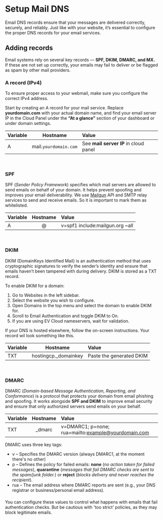 # Setup Mail DNS

Email DNS records ensure that your messages are delivered correctly, securely, and reliably.
Just like with your website, it’s essential to configure the proper DNS records for your email services.


## Adding records

Email systems rely on several key records — **SPF, DKIM, DMARC, and MX.**
If these are not set up correctly, your emails may fail to deliver or be flagged as spam by other mail providers.

### A record (IPv4)

To ensure proper access to your webmail, make sure you configure the correct IPv4 address.

Start by creating an A record for your mail service.
Replace **yourdomain.com** with your actual domain name, and find your email server IP in the Cloud Panel under the **“At a glance”** section of your dashboard or under domain settings.

| Variable | Hostname | Value |
|-----------|:-----------:|:-----------|
| A | mail.`yourdomain.com` | See **mail server IP** in cloud panel |

<br>


### SPF

SPF (*Sender Policy Framework*) specifies which mail servers are allowed to send emails on behalf of your domain.
It helps prevent spoofing and improves your email deliverability. We use [Mailgun](https://www.mailgun.com/) API and SMTP relay services to send and receive emails. So it is important to mark them as whitelisted.


| Variable | Hostname | Value |
|-----------|:-----------:|:-----------|
| A | @ | v=spf1 include:mailgun.org ~all |

<br>

### DKIM

DKIM (DomainKeys Identified Mail) is an authentication method that uses cryptographic signatures to verify the sender’s identity and ensure that emails haven’t been tampered with during delivery. DKIM is stored as a TXT record.

To enable DKIM for a domain:

1. Go to Websites in the left sidebar.
2. Select the website you wish to configure.
3. Open Domains in the top menu and select the domain to enable DKIM for.
4. Scroll to Email Authentication and toggle DKIM to On.
5. If you are using EV Cloud nameservers, wait for validation.
  
If your DNS is hosted elsewhere, follow the on-screen instructions. 
Your record wil look something like this.

| Variable | Hostname | Value |
|-----------|:-----------:|:-----------|
| TXT | hostingcp._domainkey | Paste the generated DKIM |

<br>

### DMARC

DMARC (*Domain-based Message Authentication, Reporting, and Conformance*) is a protocol that protects your domain from email phishing and spoofing.
It works alongside **SPF and DKIM** to improve email security and ensure that only authorized servers send emails on your behalf.

| Variable | Hostname | Value |
|-----------|:-----------:|:-----------|
| TXT | _dmarc |  v=DMARC1; p=none; rua=mailto:example@yourdomain.com |


DMARC uses three key tags:
- v – Specifies the DMARC version (always DMARC1, at the moment there's no other)
- p – Defines the policy for failed emails: **none** (*no action taken for failed messages*), **quarantine** (*messages that fail DMARC checks are sent to the spam/junk folder.*) or **reject** (*blocks delivery and never reaches the recipient*).
- rua – The email address where DMARC reports are sent (e.g., your DNS registrar or business/personal email address).


<div class="tip custom-block" style="padding-top: 8px">
You can configure these values to control what happens with emails that fail authentication checks. But be cautious with 'too strict' policies, as they may block legitimate emails.
</div>



